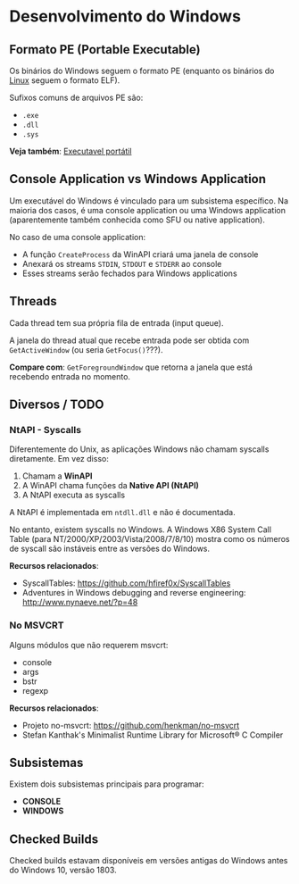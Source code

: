 # Desenvolvimento do Windows

## Formato PE (Portable Executable)

Os binários do Windows seguem o formato PE (enquanto os binários do [Linux](../linux/main.md) seguem o formato ELF).

Sufixos comuns de arquivos PE são:
- `.exe`
- `.dll`
- `.sys`

**Veja também**: [Executavel portátil]()

## Console Application vs Windows Application

Um executável do Windows é vinculado para um subsistema específico. Na maioria dos casos, é uma console application ou uma Windows application (aparentemente também conhecida como SFU ou native application).

No caso de uma console application:
- A função `CreateProcess` da WinAPI criará uma janela de console
- Anexará os streams `STDIN`, `STDOUT` e `STDERR` ao console
- Esses streams serão fechados para Windows applications

## Threads

Cada thread tem sua própria fila de entrada (input queue).

A janela do thread atual que recebe entrada pode ser obtida com `GetActiveWindow` (ou seria `GetFocus()`???).

**Compare com**: `GetForegroundWindow` que retorna a janela que está recebendo entrada no momento.

## Diversos / TODO

### NtAPI - Syscalls

Diferentemente do Unix, as aplicações Windows não chamam syscalls diretamente. Em vez disso:

1. Chamam a **WinAPI**
2. A WinAPI chama funções da **Native API (NtAPI)**
3. A NtAPI executa as syscalls

A NtAPI é implementada em `ntdll.dll` e não é documentada.

No entanto, existem syscalls no Windows. A Windows X86 System Call Table (para NT/2000/XP/2003/Vista/2008/7/8/10) mostra como os números de syscall são instáveis entre as versões do Windows.

**Recursos relacionados**:
- SyscallTables: https://github.com/hfiref0x/SyscallTables
- Adventures in Windows debugging and reverse engineering: http://www.nynaeve.net/?p=48

### No MSVCRT

Alguns módulos que não requerem msvcrt:
- console
- args
- bstr
- regexp

**Recursos relacionados**:
- Projeto no-msvcrt: https://github.com/henkman/no-msvcrt
- Stefan Kanthak's Minimalist Runtime Library for Microsoft® C Compiler

## Subsistemas

Existem dois subsistemas principais para programar:
- **CONSOLE**
- **WINDOWS**

## Checked Builds

Checked builds estavam disponíveis em versões antigas do Windows antes do Windows 10, versão 1803.



